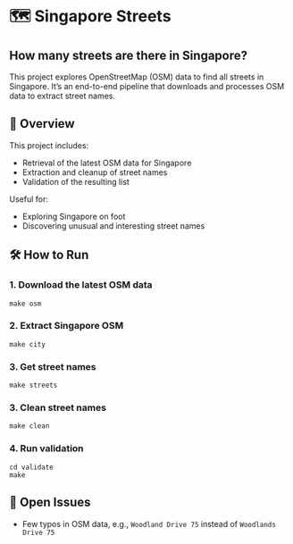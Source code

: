 # 🗺️ Singapore Streets

## How many streets are there in Singapore?

This project explores OpenStreetMap (OSM) data to find all streets in Singapore. It’s an end-to-end pipeline that downloads and processes OSM data to extract street names.

## 🚀 Overview

This project includes:

- Retrieval of the latest OSM data for Singapore
- Extraction and cleanup of street names
- Validation of the resulting list

Useful for:

- Exploring Singapore on foot
- Discovering unusual and interesting street names

## 🛠️ How to Run

### 1. Download the latest OSM data

```
make osm
```

### 2. Extract Singapore OSM

```
make city
```

### 3. Get street names

```
make streets
```

### 3. Clean street names

```
make clean
```
### 4. Run validation

```
cd validate
make
```

## 📌 Open Issues

- Few typos in OSM data, e.g., `Woodland Drive 75` instead of `Woodlands Drive 75`